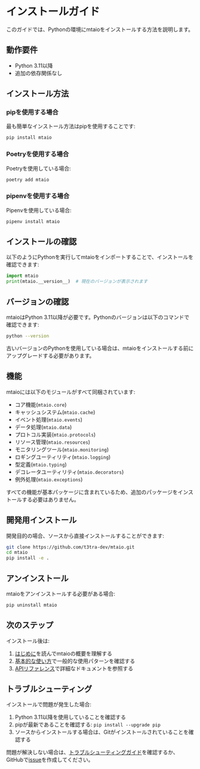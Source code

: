 # インストールガイド

このガイドでは、Pythonの環境にmtaioをインストールする方法を説明します。

## 動作要件

- Python 3.11以降
- 追加の依存関係なし

## インストール方法

### pipを使用する場合

最も簡単なインストール方法はpipを使用することです:

```bash
pip install mtaio
```

### Poetryを使用する場合

Poetryを使用している場合:

```bash
poetry add mtaio
```

### pipenvを使用する場合

Pipenvを使用している場合:

```bash
pipenv install mtaio
```

## インストールの確認

以下のようにPythonを実行してmtaioをインポートすることで、インストールを確認できます:

```python
import mtaio
print(mtaio.__version__)  # 現在のバージョンが表示されます
```

## バージョンの確認

mtaioはPython 3.11以降が必要です。Pythonのバージョンは以下のコマンドで確認できます:

```bash
python --version
```

古いバージョンのPythonを使用している場合は、mtaioをインストールする前にアップグレードする必要があります。

## 機能

mtaioには以下のモジュールがすべて同梱されています:

- コア機能(`mtaio.core`)
- キャッシュシステム(`mtaio.cache`)
- イベント処理(`mtaio.events`)
- データ処理(`mtaio.data`)
- プロトコル実装(`mtaio.protocols`)
- リソース管理(`mtaio.resources`)
- モニタリングツール(`mtaio.monitoring`)
- ロギングユーティリティ(`mtaio.logging`)
- 型定義(`mtaio.typing`)
- デコレータユーティリティ(`mtaio.decorators`)
- 例外処理(`mtaio.exceptions`)

すべての機能が基本パッケージに含まれているため、追加のパッケージをインストールする必要はありません。

## 開発用インストール

開発目的の場合、ソースから直接インストールすることができます:

```bash
git clone https://github.com/t3tra-dev/mtaio.git
cd mtaio
pip install -e .
```

## アンインストール

mtaioをアンインストールする必要がある場合:

```bash
pip uninstall mtaio
```

## 次のステップ

インストール後は:

1. [はじめに](getting-started.md)を読んでmtaioの概要を理解する
2. [基本的な使い方](basic-usage.md)で一般的な使用パターンを確認する
3. [APIリファレンス](../api/index.md)で詳細なドキュメントを参照する

## トラブルシューティング

インストールで問題が発生した場合:

1. Python 3.11以降を使用していることを確認する
2. pipが最新であることを確認する: `pip install --upgrade pip`
3. ソースからインストールする場合は、Gitがインストールされていることを確認する

問題が解決しない場合は、[トラブルシューティングガイド](troubleshooting.md)を確認するか、GitHubで[issue](https://github.com/t3tra-dev/mtaio/issues)を作成してください。
